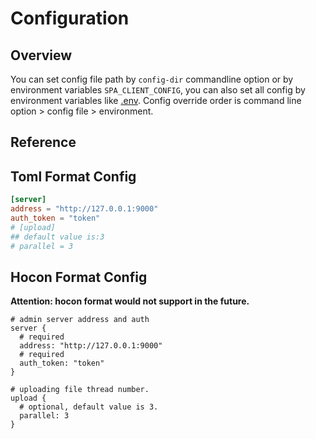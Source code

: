 # Configuration

## Overview

You can set config file path by `config-dir` commandline option or by environment variables `SPA_CLIENT_CONFIG`,
you can also set all config by environment variables like
[.env](https://github.com/fornetcode/spa-server/blob/master/example/js-app-example/.env). Config override order is
command line option > config file > environment.

## Reference

## Toml Format Config

```toml
[server]
address = "http://127.0.0.1:9000"
auth_token = "token"
# [upload]
## default value is:3
# parallel = 3
```

## Hocon Format Config

**Attention: hocon format would not support in the future.**

```hocon
# admin server address and auth
server {
  # required
  address: "http://127.0.0.1:9000"
  # required
  auth_token: "token"
}

# uploading file thread number.
upload {
  # optional, default value is 3.
  parallel: 3
}
```
